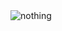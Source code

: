 <div 
    style="align: center">
    <img
        src="https://www.planetware.com/wpimages/2020/02/france-in-pictures-beautiful-places-to-photograph-eiffel-tower.jpg"
        alt="nothing" />
</div>

<div class="footer_info">

</div>
